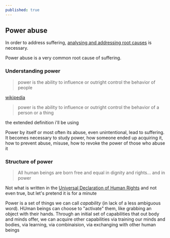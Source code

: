 ```yaml
---
published: true
---
```


## Power abuse

In order to address suffering, [analysing and addressing root causes](./addressing-suffering) is necessary.

Power abuse is a very common root cause of suffering.

### Understanding power

> power is the ability to influence or outright control the behavior of people

[wikipedia](https://en.wikipedia.org/wiki/Power_(social_and_political))

> power is the ability to influence or outright control the behavior of a person or a thing

the extended definition i'll be using

Power by itself or most often its abuse, even unintentional, lead to suffering. It becomes necessary to study power, how someone ended up acquiring it, how to prevent abuse, misuse, how to revoke the power of those who abuse it

### Structure of power

> All human beings are born free and equal in dignity and rights... and in power

Not what is written in the [Universal Declaration of Human Rights](http://www.un.org/en/universal-declaration-human-rights/) and not even true, but let's pretend it is for a minute

Power is a set of things we can call *capability* (in lack of a less ambiguous word). HUman beings can choose to "activate" them, like grabbing an object with their hands. Through an initial set of capabilities that out body and minds offer, we can acquire other capabilities via training our minds and bodies, via learning, via combinaision, via exchanging with other human beings


